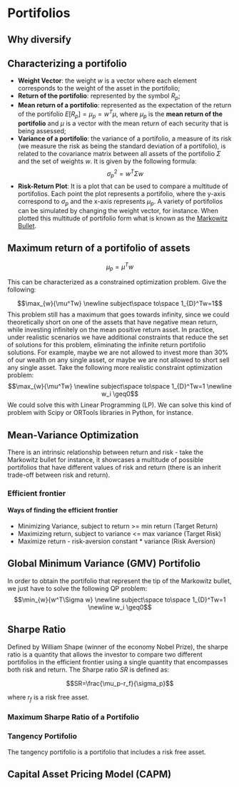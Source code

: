 # Portifolios 

## Why diversify

## Characterizing a portifolio

* **Weight Vector**: the weight $w$ is a vector where each element corresponds to the weight of the asset in the portifolio;
* **Return of the portifolio**: represented by the symbol $R_p$;
* **Mean return of a portifolio**: represented as the expectation of the return of the portifolio $E[R_p]=\mu_p=w^T\mu$, where $\mu_p$ is the **mean return of the portifolio** and $\mu$ is a vector with the mean return of each security that is being assessed;
* **Variance of a portifolio**: the variance of a portifolio, a measure of its risk (we measure the risk as being the standard deviation of a portifolio), is related to the covariance matrix between all assets of the portifolio $\Sigma$ and the set of weights $w$. It is given by the following formula:
$$\sigma_p^2=w^T\Sigma w$$
* **Risk-Return Plot**: It is a plot that can be used to compare a multitude of portifolios. Each point the plot represents a portifolio, where the y-axis correspond to $\sigma_p$ and the x-axis represents $\mu_p$. A variety of portifolios can be simulated by changing the weight vector, for instance. When plotted this multitude of portifolio form what is known as the [Markowitz Bullet](https://miro.medium.com/max/737/1*qQMmz8u_9xWS5uLiEvV44Q.png).



## Maximum return of a portifolio of assets

$$\mu_{p} = \mu^Tw$$

This can be characterized as a constrained optimization problem. Give the following:

$$\max_{w}{\mu^Tw} \newline subject\space to\space 1_{D}^Tw=1$$
This problem still has a maximum that goes towards infinity, since we could theoretically short on one of the assets that have negative mean return, while investing infinitely on the mean positive return asset. In practice, under realistic scenarios we have additional constraints that reduce the set of solutions for this problem, eliminating the infinite return portifolio solutions. For example, maybe we are not allowed to invest more than 30% of our wealth on any single asset, or maybe we are not allowed to short sell any single asset. Take the following more realistic constraint optimization problem:
$$\max_{w}{\mu^Tw} \newline subject\space to\space 1_{D}^Tw=1 \newline w_i \geq0$$
We could solve this with Linear Programming (LP). We can solve this kind of problem with Scipy or ORTools libraries in Python, for instance.

## Mean-Variance Optimization

There is an intrinsic relationship between return and risk - take the Markowitz bullet for instance, it showcases a multitude of possible portifolios that have different values of risk and return (there is an inherit trade-off between risk and return).

### Efficient frontier

#### Ways of finding the efficient frontier

* Minimizing Variance, subject to return >= min return (Target Return)
* Maximizing return, subject to variance <= max variance (Target Risk)
* Maximize return - risk-aversion constant * variance (Risk Aversion)

## Global Minimum Variance (GMV) Portifolio
In order to obtain the portifolio that represent the tip of the Markowitz bullet, we just have to solve the following QP problem:
$$\min_{w}{w^T\Sigma w} \newline subject\space to\space 1_{D}^Tw=1 \newline w_i \geq0$$

## Sharpe Ratio

Defined by William Shape (winner of the economy Nobel Prize), the sharpe ratio is a quantity that allows the investor to compare two different portifolios in the efficient frontier using a single quantity that encompasses both risk and return. The Sharpe ratio $SR$ is defined as:

$$SR=\frac{\mu_p-r_f}{\sigma_p}$$

where $r_f$ is a risk free asset.

### Maximum Sharpe Ratio of a Portifolio

### Tangency Portifolio

The tangency portifolio is a portifolio that includes a risk free asset.

## Capital Asset Pricing Model (CAPM)


